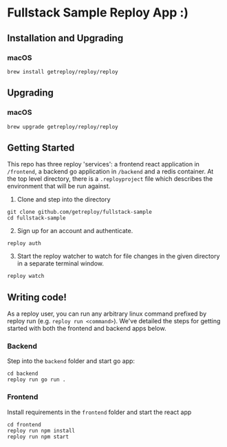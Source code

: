 # Fullstack Sample Reploy App :) 

## Installation and Upgrading

### macOS

```
brew install getreploy/reploy/reploy
```

## Upgrading

### macOS

```
brew upgrade getreploy/reploy/reploy
```

## Getting Started

This repo has three reploy 'services': a frontend react application in `/frontend`, a backend go application in `/backend` and a redis container. At the top level directory, there is a `.reployproject` file which describes the environment that will be run against.

1. Clone and step into the directory
```
git clone github.com/getreploy/fullstack-sample
cd fullstack-sample
```
2. Sign up for an account and authenticate.
```
reploy auth
```
3. Start the reploy watcher to watch for file changes in the given directory in a separate terminal window.
```
reploy watch
```

## Writing code!

As a reploy user, you can run any arbitrary linux command prefixed by reploy run (e.g. `reploy run <command>`). We've detailed the steps for getting started with both the frontend and backend apps below.

### Backend

Step into the `backend` folder and start go app:
```
cd backend
reploy run go run .
```

### Frontend

Install requirements in the `frontend` folder and start the react app
```
cd frontend
reploy run npm install
reploy run npm start
```
